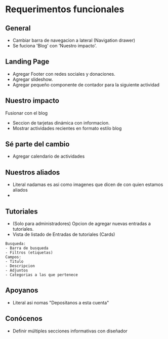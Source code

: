 # Requerimentos funcionales

## General
- Cambiar barra de navegacion a lateral (Navigation drawer)
- Se fuciona 'Blog' con 'Nuestro impacto'.

## Landing Page
- Agregar Footer con redes sociales y donaciones.
- Agregar slideshow.
- Agregar pequeño componente de contador para la siguiente actividad

## Nuestro impacto
Fusionar con el blog
- Seccion de tarjetas dinámica con informacion.
- Mostrar actividades recientes en formato estilo blog

## Sé parte del cambio
- Agregar calendario de actividades

## Nuestros aliados
- Literal nadamas es asi como imagenes que dicen de con quien estamos aliados
- 

## Tutoriales
- (Solo para administradores) Opcion de agregar nuevas entradas a tutoriales.
- Vista de listado de Entradas de tutoriales (Cards)
```
Busqueda:
- Barra de busqueda
- Filtros (etiquetas)
Campos:
- Titulo
- Descripcion
- Adjuntos
- Categorias a las que pertenece
```

## Apoyanos
- Literal asi nomas "Depositanos a esta cuenta"

## Conócenos
- Definir múltiples secciones informativas con diseñador